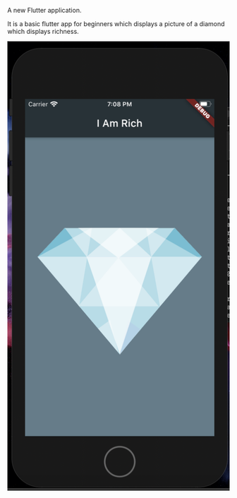 A new Flutter application.

It is a basic flutter app for beginners which displays a picture of a diamond which displays richness.

![](images/Screenshot%202020-06-25%20at%207.08.12%20PM.png)
